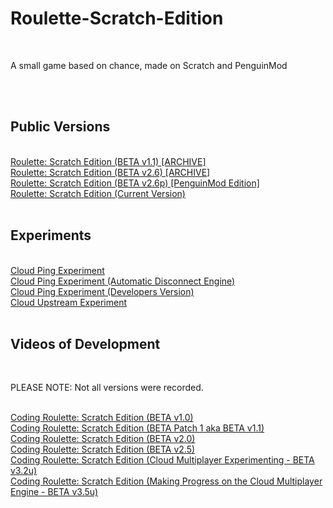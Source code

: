 <!DOCTYPE HTML>
<html>
  <body>
    <h1>Roulette-Scratch-Edition</h1>
    <br>
    <p>A small game based on chance, made on Scratch and PenguinMod</p>
    <br>
    <br>
    <h2>Public Versions</h2>
    <br>
    <a href="https://scratch.mit.edu/projects/1055917631"><span>Roulette: Scratch Edition (BETA v1.1) [ARCHIVE]</span></a>
    <br>
    <a href="https://scratch.mit.edu/projects/1049047642"><span>Roulette: Scratch Edition (BETA v2.6) [ARCHIVE]</span></a>
    <br>
    <a href="https://studio.penguinmod.com/#5307132835"><span>Roulette: Scratch Edition (BETA v2.6p) [PenguinMod Edition]</span></a>
    <br>
    <a href="https://scratch.mit.edu/projects/1070904212"><span>Roulette: Scratch Edition (Current Version)</span></a>
    <br>
    <br>
    <h2>Experiments</h2>
    <br>
    <a href="https://scratch.mit.edu/projects/1049324045"><span>Cloud Ping Experiment</span></a>
    <br>
    <a href="https://scratch.mit.edu/projects/1069751780"><span>Cloud Ping Experiment (Automatic Disconnect Engine)</span></a>
    <br>
    <a href="https://scratch.mit.edu/projects/1051204867"><span>Cloud Ping Experiment (Developers Version)</span></a>
    <br>
    <a href="https://scratch.mit.edu/projects/1069713441"><span>Cloud Upstream Experiment</span></a>
    <br>
    <br>
    <h2>Videos of Development</h2>
    <br>
    <p>PLEASE NOTE: Not all versions were recorded.</p>
    <br>
    <a href="https://www.youtube.com/live/LAk17Pbxc0g?si=7CT8X6LmljlDa0co"><span>Coding Roulette: Scratch Edition (BETA v1.0)</span></a>
    <br>
    <a href="https://youtu.be/H7L_l1_28G8?si=u-uMkEEjdtvX75U-"><span>Coding Roulette: Scratch Edition (BETA Patch 1 aka BETA v1.1)</span></a>
    <br>
    <a href="https://www.youtube.com/live/WIQuZg8DhzI?si=WUg2pYax0_tnNAGj"><span>Coding Roulette: Scratch Edition (BETA v2.0)</span></a>
    <br>
    <a href="https://youtu.be/-clfIIP-cn8?si=wgF_d60hb2WiV-Iq"><span>Coding Roulette: Scratch Edition (BETA v2.5)</span></a>
    <br>
    <a href="https://www.youtube.com/live/SSQr9rkgniE?si=Js8vOpwGNwk73GiP"><span>Coding Roulette: Scratch Edition (Cloud Multiplayer Experimenting - BETA v3.2u)</span></a>
    <br>
    <a href="https://www.youtube.com/live/daB9T8BbdSA?si=yZmwrCIGON4xoHpD"><span>Coding Roulette: Scratch Edition (Making Progress on the Cloud Multiplayer Engine - BETA v3.5u)</span></a>
  </body>
